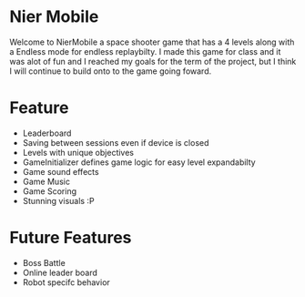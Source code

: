 # Nier Mobile

Welcome to NierMobile a space shooter game that has a 4 levels along with a Endless mode for endless replaybilty. I made this game for class and it was alot of fun and I reached my goals for the term of the project, but I think I will continue to build onto to the game going foward.


# Feature

 - Leaderboard
 - Saving between sessions even if device is closed
 - Levels with unique objectives
 -  GameInitializer defines game logic for easy level expandabilty
 - Game sound effects
 - Game Music
 - Game Scoring
 - Stunning visuals :P
# Future Features
 - Boss Battle
 - Online leader board
 - Robot specifc behavior
